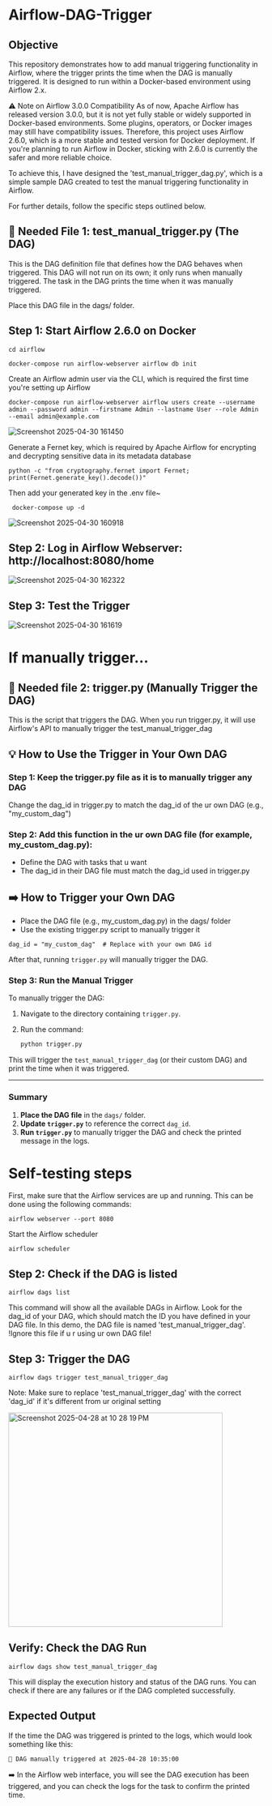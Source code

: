 # Airflow-DAG-Trigger

## Objective

This repository demonstrates how to add manual triggering functionality in Airflow, where the trigger prints the time when the DAG is manually triggered. It is designed to run within a Docker-based environment using Airflow 2.x. 

⚠️ Note on Airflow 3.0.0 Compatibility
As of now, Apache Airflow has released version 3.0.0, but it is not yet fully stable or widely supported in Docker-based environments. Some plugins, operators, or Docker images may still have compatibility issues. Therefore, this project uses Airflow 2.6.0, which is a more stable and tested version for Docker deployment. If you're planning to run Airflow in Docker, sticking with 2.6.0 is currently the safer and more reliable choice.

To achieve this, I have designed the ’test_manual_trigger_dag.py', which is a simple sample DAG created to test the manual triggering functionality in Airflow. 

For further details, follow the specific steps outlined below.

##  📃 Needed File 1: test_manual_trigger.py (The DAG)
This is the DAG definition file that defines how the DAG behaves when triggered. This DAG will not run on its own; it only runs when manually triggered. The task in the DAG prints the time when it was manually triggered.

Place this DAG file in the dags/ folder.
## Step 1: Start Airflow 2.6.0 on Docker 
```
cd airflow
```
```
docker-compose run airflow-webserver airflow db init
```
Create an Airflow admin user via the CLI, which is required the first time you're setting up Airflow
```
docker-compose run airflow-webserver airflow users create --username admin --password admin --firstname Admin --lastname User --role Admin --email admin@example.com
```
![Screenshot 2025-04-30 161450](https://github.com/user-attachments/assets/aa1dc9ab-5a59-435d-a455-1a3211e43798)

Generate a Fernet key, which is required by Apache Airflow for encrypting and decrypting sensitive data in its metadata database
```
python -c "from cryptography.fernet import Fernet; print(Fernet.generate_key().decode())"
```
Then add your generated key in the .env file~
```
 docker-compose up -d
```
![Screenshot 2025-04-30 160918](https://github.com/user-attachments/assets/857db5c4-15a7-43a2-a038-574f7b88dc4a)

## Step 2: Log in Airflow Webserver: http://localhost:8080/home
![Screenshot 2025-04-30 162322](https://github.com/user-attachments/assets/01c2edba-84d3-4fd9-881c-1c6c980cd4f5)

## Step 3: Test the Trigger

![Screenshot 2025-04-30 161619](https://github.com/user-attachments/assets/f593fb6c-1a85-4b1c-936a-53187911ee61)

# If manually trigger...
## 📃 Needed file 2: trigger.py (Manually Trigger the DAG)
This is the script that triggers the DAG. When you run trigger.py, it will use Airflow's API to manually trigger the test_manual_trigger_dag

## 💡 How to Use the Trigger in Your Own DAG
### Step 1: Keep the trigger.py file as it is to manually trigger any DAG
Change the dag_id in trigger.py to match the dag_id of the ur own DAG (e.g., "my_custom_dag")

### Step 2: Add this function in the ur own DAG file (for example, my_custom_dag.py):
- Define the DAG with tasks that u want
- The dag_id in their DAG file must match the dag_id used in trigger.py

## ➡️ How to Trigger your Own DAG
- Place the DAG file (e.g., my_custom_dag.py) in the dags/ folder
- Use the existing trigger.py script to manually trigger it
```
dag_id = "my_custom_dag"  # Replace with your own DAG id
```
After that, running `trigger.py` will manually trigger the DAG.

### Step 3: Run the Manual Trigger

To manually trigger the DAG:

1. Navigate to the directory containing `trigger.py`.
2. Run the command:

   ```bash
   python trigger.py
   ```

This will trigger the `test_manual_trigger_dag` (or their custom DAG) and print the time when it was triggered.

---

### Summary

1. **Place the DAG file** in the `dags/` folder.
2. **Update `trigger.py`** to reference the correct `dag_id`.
3. **Run `trigger.py`** to manually trigger the DAG and check the printed message in the logs.





# Self-testing steps
First, make sure that the Airflow services are up and running. This can be done using the following commands:

```
airflow webserver --port 8080
```

Start the Airflow scheduler
```
airflow scheduler
```

## Step 2: Check if the DAG is listed
```
airflow dags list
```
This command will show all the available DAGs in Airflow. Look for the dag_id of your DAG, which should match the ID you have defined in your DAG file. In this demo, the DAG file is named 'test_manual_trigger_dag'. !Ignore this file if u r using ur own DAG file!

## Step 3: Trigger the DAG
```
airflow dags trigger test_manual_trigger_dag
```
Note: Make sure to replace 'test_manual_trigger_dag' with the correct 'dag_id' if it's different from ur original setting

<img width="423" alt="Screenshot 2025-04-28 at 10 28 19 PM" src="https://github.com/user-attachments/assets/35841f7e-b6fc-41b1-9a9c-2996939d3185" />

## Verify: Check the DAG Run
```
airflow dags show test_manual_trigger_dag
```
This will display the execution history and status of the DAG runs. You can check if there are any failures or if the DAG completed successfully.

## Expected Output 

If the time the DAG was triggered is printed to the logs, which would look something like this:
```
🫡 DAG manually triggered at 2025-04-28 10:35:00
```
➡️ In the Airflow web interface, you will see the DAG execution has been triggered, and you can check the logs for the task to confirm the printed time.
